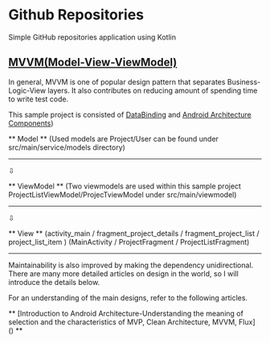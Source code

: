 # Github Repositories
 Simple GitHub repositories application using Kotlin

## [MVVM(Model-View-ViewModel)](https://en.wikipedia.org/wiki/Model–view–viewmodel)

In general, MVVM is one of popular design pattern that separates Business-Logic-View layers. It also contributes on reducing amount of spending time to write test code. 

This sample project is consisted of 
[DataBinding](https://developer.android.com/topic/libraries/data-binding) and 
[Android Architecture Components](https://developer.android.com/topic/libraries/architecture/))

** Model **
(Used models are Project/User can be found under src/main/service/models directory)
*** ***

⇩

** ViewModel **
(Two viewmodels are used within this sample project ProjectListViewModel/ProjecTviewModel under src/main/viewmodel)
*** ***

⇩

** View **
(activity_main / fragment_project_details / fragment_project_list / project_list_item )
(MainActivity / ProjectFragment / ProjectListFragment)
*** ***

Maintainability is also improved by making the dependency unidirectional.
There are many more detailed articles on design in the world, so I will introduce the details below.

For an understanding of the main designs, refer to the following articles.

** [Introduction to Android Architecture-Understanding the meaning of selection and the characteristics of MVP, Clean Architecture, MVVM, Flux] () **
